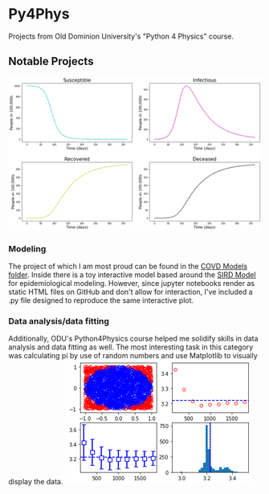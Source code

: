 # Py4Phys
Projects from Old Dominion University's "Python 4 Physics" course.
## Notable Projects
![Four Plots](/README_images/4plots.png)
### Modeling
The project of which I am most proud can be found in the [COVD Models folder](https://github.com/max-hanrahan/Py4Phys/tree/master/COVID%20Models). Inside there is a toy interactive model based around the [SIRD Model](https://www.aps.org/units/fps/newsletters/202007/lessons.cfm) for epidemiological modeling. However, since jupyter notebooks render as static HTML files on GitHub and don't allow for interaction, I've included a .py file designed to reproduce the same interactive plot.
### Data analysis/data fitting
Additionally, ODU's Python4Physics course helped me solidify skills in data analysis and data fitting as well. The most interesting task in this category was calculating pi by use of random numbers and use Matplotlib to visually display the data. 
![Four Inline Plots](/README_images/analysis_plots.png)
